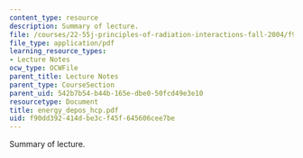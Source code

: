 ```yaml
---
content_type: resource
description: Summary of lecture.
file: /courses/22-55j-principles-of-radiation-interactions-fall-2004/f90dd392414dbe3cf45f645606cee7be_energy_depos_hcp.pdf
file_type: application/pdf
learning_resource_types:
- Lecture Notes
ocw_type: OCWFile
parent_title: Lecture Notes
parent_type: CourseSection
parent_uid: 542b7b54-b44b-165e-dbe0-50fcd49e3e10
resourcetype: Document
title: energy_depos_hcp.pdf
uid: f90dd392-414d-be3c-f45f-645606cee7be
---
```

Summary of lecture.

